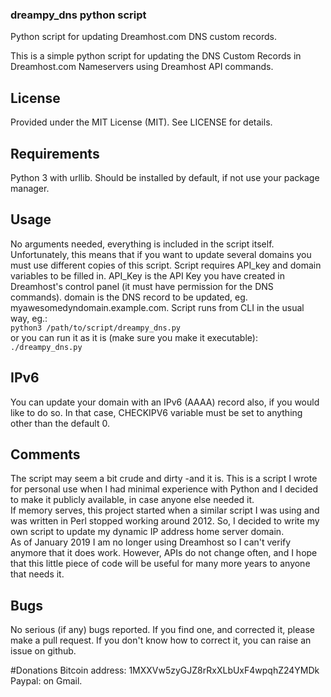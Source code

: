 ### dreampy_dns python script
Python script for updating Dreamhost.com DNS custom records.

This is a simple python script for updating the
DNS Custom Records in Dreamhost.com Nameservers using
Dreamhost API commands.

## License
Provided under the MIT License (MIT). See LICENSE for details.

## Requirements

Python 3 with urllib. Should be installed by default, if not use your package manager.

## Usage

No arguments needed, everything is included in the script itself. Unfortunately, this means that if you want to update several domains you must use different copies of this script.
Script requires API_key and domain variables to be filled in. API_Key is the
API Key you have created in Dreamhost's control panel (it must have permission
for the DNS commands). domain is the DNS record to be updated, eg.
myawesomedyndomain.example.com.
Script runs from CLI in the usual way, eg.:  
`python3 /path/to/script/dreampy_dns.py`  
or you can run it as it is (make sure you make it executable):  
`./dreampy_dns.py`


## IPv6

You can update your domain with an IPv6 (AAAA) record also, if you would like to do so.
In that case, CHECKIPV6 variable must be set to anything other than the default 0.

## Comments

The script may seem a bit crude and dirty -and it is. This is a script I wrote for personal use
when I had minimal experience with Python and I decided to make it publicly available, in case anyone else needed it.  
If memory serves, this project started when a similar script I was using and was written in Perl stopped working around 2012. So, I decided to write my own script to update my dynamic IP address home server domain.  
As of January 2019 I am no longer using Dreamhost so I can't verify anymore that it does work. However, APIs do not change often, and I hope that this little piece of code will be useful for many more years to anyone that needs it.

## Bugs
No serious (if any) bugs reported. If you find one, and corrected it, please make a pull request. If you don't know how to correct it, you can raise an issue on github.

#Donations
Bitcoin address: 1MXXVw5zyGJZ8rRxXLbUxF4wpqhZ24YMDk
Paypal: <github nickname> on Gmail.
